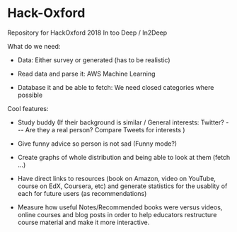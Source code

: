 # Hack-Oxford
Repository for HackOxford 2018      In too Deep / In2Deep

What do we need:

- Data: Either survey or generated (has to be realistic)

- Read data and parse it: AWS Machine Learning

- Database it and be able to fetch: We need closed categories where possible


Cool features:

- Study buddy (If their background is similar / General interests: Twitter? --- Are they a real person? Compare Tweets for interests )

- Give funny advice so person is not sad (Funny mode?)

- Create graphs of whole distribution and being able to look at them (fetch ...)

- Have direct links to resources (book on Amazon, video on YouTube, course on EdX, Coursera, etc) and generate statistics for the usablity of each for future users (as recommendations)

- Measure how useful Notes/Recommended books were versus videos, online courses and blog posts in order to help educators restructure course material and make it more interactive.
